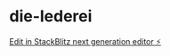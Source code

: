 # die-lederei

[Edit in StackBlitz next generation editor ⚡️](https://stackblitz.com/~/github.com/ferle/die-lederei)